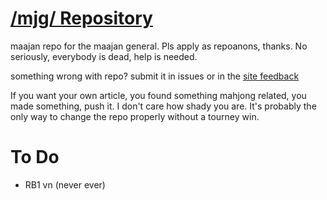 # [/mjg/ Repository](https://repo.riichi.moe)

maajan repo for the maajan general. Pls apply as repoanons, thanks. No seriously, everybody is dead, help is needed.

something wrong with repo? submit it in issues or in the [site feedback](https://repo.riichi.moe/feed.html)

If you want your own article, you found something mahjong related, you made something, push it. I don't care how shady you are. It's probably the only way to change the repo properly without a tourney win.


# To Do
- RB1 vn (never ever)  
